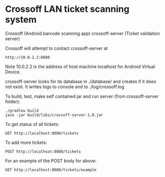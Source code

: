 # Crossoff LAN ticket scanning system #

Crossoff (Android barcode scanning app)
crossoff-server (Ticket validation server)

Crossoff will attempt to contact crossoff-server at 

    http://10.0.2.2:8080

Note 10.0.2.2 is the address of host machine localhost for Android Virtual Device.

crossoff-server looks for its database in ./database/ and creates if it does not exist. 
It writes logs to console and to ./log/crossoff.log

To build, test, make self contained jar and run server (from crossoff-server folder):

    ./gradlew build
    java -jar build/libs/crossoff-server-1.0.jar 

To get status of all tickets: 

    GET http://localhost:8080/tickets

To add more tickets:

    POST http://localhsot:8080/tickets

For an example of the POST body for above:

    GET http://localhost:8080/tickets/example


